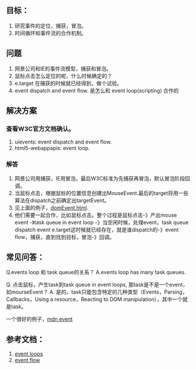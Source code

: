 ## 目标：
1. 研究事件的定位，捕获，冒泡。
2. 时间循环和事件流的合作机制。

## 问题
1. 网景公司和IE的事件流模型，捕获和冒泡。
2. 鼠标点击怎么定位的呢，什么时候确定的？
3. e.target 在捕获的时候就已经得到，做个试验。
4. event dispatch and event flow. 是怎么和 event loop(scripting) 合作的

## 解决方案

### 查看W3C官方文档确认。
1. uievents: event dispatch and event flow.
2. html5-webappapis: event loop.

### 解答
1. 网景公司用捕获，IE用冒泡，最后W3C标准为先捕获再冒泡，默认冒泡阶段回调。
2. 当鼠标点击，根据鼠标的位置信息创建出MouseEvent.最后的target将用一些算法在dispatch之前确定出targetEvent。
3. 见上面的例子，[domEvent.html]( https://colinchen2.github.io/More-About-JS/domEvent.html).
4. 他们需要一起合作，比如鼠标点击。整个过程是鼠标点击-》产出mouse event -》task queue in event loop -》当空闲时候，处理event，task queue dispatch event e.target这时候就已经存在，就是谁dispatch的-》event flow，捕获，直到找到目标，冒泡-》回调。

## 常见问答：
Q.events loop 和 task queue的关系？
A.events loop has many task queues.

Q. 点击鼠标，产生task到task queue in event loops, 那task是不是一个event，如mourseEvent？
A. 是的，task只能包含特定的几种类型（Events，Parsing，Callbacks，Using a resource，Reacting to DOM manipulation），其中一个就是task。

一个很好的例子，[mdn event](https://developer.mozilla.org/zh-CN/docs/Web/API/MouseEvent)

## 参考文档：
1. [event loops](https://www.w3.org/TR/html5/webappapis.html#task-queue)
2. [event flow](https://www.w3.org/TR/uievents/#event-flow)
